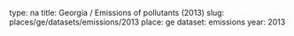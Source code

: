 type: na
title: Georgia / Emissions of pollutants (2013)
slug: places/ge/datasets/emissions/2013
place: ge
dataset: emissions
year: 2013
